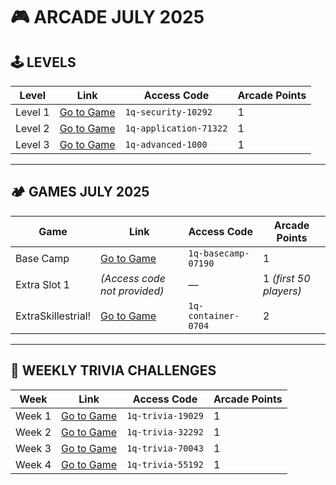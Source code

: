 # 🎮 ARCADE JULY 2025

## 🕹️ LEVELS

| Level     | Link                                                                 | Access Code             | Arcade Points |
|-----------|----------------------------------------------------------------------|--------------------------|---------------|
| Level 1   | [Go to Game](https://www.cloudskillsboost.google/games/6310)        | ```1q-security-10292```     | 1             |
| Level 2   | [Go to Game](https://www.cloudskillsboost.google/games/6311)        | ```1q-application-71322```  | 1             |
| Level 3   | [Go to Game](https://www.cloudskillsboost.google/games/6312)        | ```1q-advanced-1000```      | 1             |

---

## 🏕️ GAMES JULY 2025

| Game            | Link                                                                 | Access Code              | Arcade Points |
|-----------------|----------------------------------------------------------------------|---------------------------|---------------|
| Base Camp       | [Go to Game](https://www.cloudskillsboost.google/games/6313)        | ```1q-basecamp-07190```      | 1             |
| Extra Slot 1    | *(Access code not provided)*                                         | —                         | 1 *(first 50 players)* |
| ExtraSkillestrial!    | [Go to Game](https://www.cloudskillsboost.google/games/6325)                                        | ```1q-container-0704```                         | 2             |

---

## 📅 WEEKLY TRIVIA CHALLENGES

| Week      | Link                                                                 | Access Code            | Arcade Points |
|-----------|----------------------------------------------------------------------|-------------------------|---------------|
| Week 1    | [Go to Game](https://www.cloudskillsboost.google/games/6314)        | ```1q-trivia-19029```      | 1             |
| Week 2    | [Go to Game](https://www.cloudskillsboost.google/games/6315)        | ```1q-trivia-32292```      | 1             |
| Week 3    | [Go to Game](https://www.cloudskillsboost.google/games/6316)        | ```1q-trivia-70043```      | 1             |
| Week 4    | [Go to Game](https://www.cloudskillsboost.google/games/6317)        | ```1q-trivia-55192```      | 1             |
